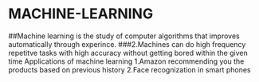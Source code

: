 # MACHINE-LEARNING
##Machine learning is the study of computer algorithms that improves automatically through experince.
###2.Machines can do high frequency repetitve tasks with high accuracy without getting bored within the given time
Applications of machine learning
1.Amazon recommending you the products based on previous history
2.Face recognization in smart phones
